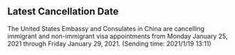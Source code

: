 ## Latest Cancellation Date

The United States Embassy and Consulates in China are cancelling immigrant and non-immigrant visa appointments from Monday January 25, 2021 through Friday January 29, 2021. (Sending time: 2021/1/19 13:11)
